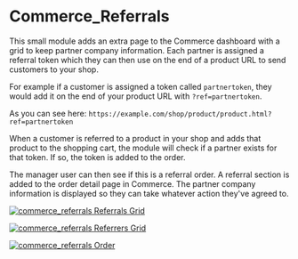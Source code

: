 Commerce_Referrals
===

This small module adds an extra page to the Commerce dashboard with a grid to keep partner company information.
Each partner is assigned a referral token which they can then use on the end of a product URL to send customers to your shop.

For example if a customer is assigned a token called `partnertoken`, they would add it on the end of your product URL with `?ref=partnertoken`.

As you can see here:
`https://example.com/shop/product/product.html?ref=partnertoken`

When a customer is referred to a product in your shop and adds that product to the shopping cart, the module will check if a partner exists for 
that token. If so, the token is added to the order.

The manager user can then see if this is a referral order. A referral section is added to the order detail page in Commerce.
The partner company information is displayed so they can take whatever action they've agreed to.

[![commerce_referrals Referrals Grid](https://raw.githubusercontent.com/digitalpenguin/commerce_referrals/master/core/components/commerce_referrals/docs/img/commerce_referrals.png "Click to zoom in!")](https://raw.githubusercontent.com/digitalpenguin/commerce_referrals/master/core/components/commerce_referrals/docs/img/commerce_referrals.png)

[![commerce_referrals Referrers Grid](https://raw.githubusercontent.com/digitalpenguin/commerce_referrals/master/core/components/commerce_referrals/docs/img/commerce_referrers.png "Click to zoom in!")](https://raw.githubusercontent.com/digitalpenguin/commerce_referrals/master/core/components/commerce_referrals/docs/img/commerce_referrers.png)
 
[![commerce_referrals Order](https://raw.githubusercontent.com/digitalpenguin/commerce_referrals/master/core/components/commerce_referrals/docs/img/referrer-in-order.png "Click to zoom in!")](https://raw.githubusercontent.com/digitalpenguin/commerce_referrals/master/core/components/commerce_referrals/docs/img/referrer-in-order.png)
